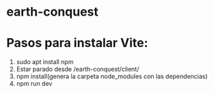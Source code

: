 # earth-conquest

# **Pasos para instalar Vite:**
 1. sudo apt install npm
 2. Estar parado desde /earth-conquest/client/
 3. npm install(genera la carpeta node_modules con las dependencias)
 4. npm run dev
